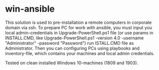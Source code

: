 # win-ansible

This solution is used to pre-installation a remote computers in corporate domain via ssh. To prepare PC for work with ansible, you must input you local admin-credentials in Upgrade-PowerShell.ps1 file (or use params in INSTALL.CMD, like Upgrade-PowerShell.ps1 -version 4.0 -username "Administrator" -password "Password") run ISTALL.CMD file as Administrator. Then you can configuring PCs using playbooks and inventory-file, which contains your machines and local admin credentials.

Tested on clean installed Windows 10-machines (1809 and 1903).
